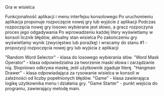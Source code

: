 Gra w wisielca

Funkcjonalność aplikacji i menu interfejsu konsolowego
Po uruchomieniu aplikacja proponuje rozpoczęcie nowej gry lub wyjście z aplikacji
Podczas rozpoczęcia nowej gry losowo wybierane jest słowo, a gracz rozpoczyna proces jego odgadywania
Po wprowadzeniu każdej litery wyświetlamy w konsoli licznik błędów, aktualny stan wisielca
Po zakończeniu gry wyświetlamy wynik (zwycięstwo lub porażkę) i wracamy do stanu #1 - propozycji rozpoczęcia nowej gry lub wyjścia z aplikacji

"Random Word Selector" - klasa do losowego wybierania słów.
"Word Mask Operator" - klasa odpowiedzialna za tworzenie maski słowa i zarządzanie nią. Stopniowo odkrywa maskę, jeśli użytkownik zgaduje literę.
"Hangman Drawer" - klasa odpowiadająca za rysowanie wisielca w konsoli w zależności od liczby popełnionych błędów.
"Game" - klasa zawierająca logikę użytkownika menu i działania gry.
"Game Starter" - punkt wejścia do programu, zawierający metodę main.

